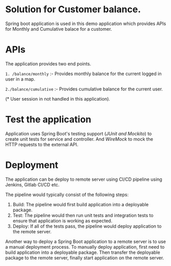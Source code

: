 # Solution for Customer balance.
Spring boot application is used in this demo application which provides APIs for Monthly and Cumulative balace for a customer.
# APIs
The application provides two end points.

`1. /balance/monthly` :- Provides monthly balance for the current logged in user in a map.

`2./balance/cumulative` :- Provides cumulative balance for the current user.

 (* User session in not handled in this application).

 # Test the application

Application uses Spring Boot's testing support (*JUnit and Mockito*) to create unit tests for service and controller. And *WireMock* to mock the HTTP requests to the external API.

# Deployment

The application can be deploy to remote server using CI/CD pipeline using Jenkins, Gitlab CI/CD etc. 

The pipeline would typically consist of the following steps:

1. Build: The pipeline would first build application into a deployable package.
2. Test: The pipeline would then run unit tests and integration tests to ensure that application is working as expected.
3. Deploy: If all of the tests pass, the pipeline would deploy application to the remote server.
   
Another way to deploy a Spring Boot application to a remote server is to use a manual deployment process. To manually deploy application, first need to build application into a deployable package. Then transfer the deployable package to the remote server, finally start application on the remote server.


